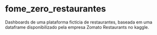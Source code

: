 # fome_zero_restaurantes
Dashboards de uma plataforma fictícia de restaurantes, baseada em uma dataframe disponibilizado pela empresa Zomato Restaurants no kaggle.
